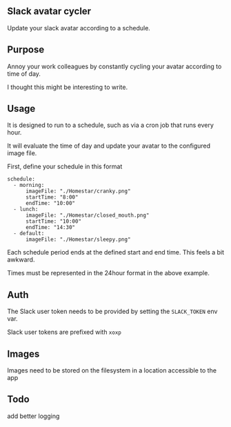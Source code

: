 ## Slack avatar cycler

Update your slack avatar according to a schedule. 

## Purpose 
Annoy your work colleagues by constantly cycling your avatar according to time of day.

I thought this might be interesting to write. 


## Usage
It is designed to run to a schedule, such as via a cron job that runs every hour.

It will evaluate the time of day and update your avatar to the configured image file.

First, define your schedule in this format

```
schedule:
  - morning:
      imageFile: "./Homestar/cranky.png"
      startTime: "8:00"
      endTime: "10:00"
  - lunch:
      imageFile: "./Homestar/closed_mouth.png"
      startTime: "10:00"
      endTime: "14:30"
  - default:
      imageFile: "./Homestar/sleepy.png"
```
Each schedule period ends at the defined start and end time. This feels a bit awkward.

Times must be represented in the 24hour format in the above example.

## Auth

The Slack user token needs to be provided by setting the `SLACK_TOKEN` env var.

Slack user tokens are prefixed with `xoxp`

## Images

Images need to be stored on the filesystem in a location accessible to the app

## Todo

add better logging



